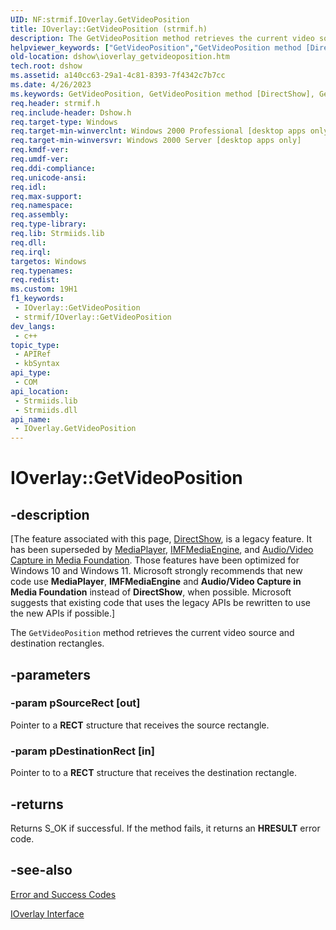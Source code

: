 ```yaml
---
UID: NF:strmif.IOverlay.GetVideoPosition
title: IOverlay::GetVideoPosition (strmif.h)
description: The GetVideoPosition method retrieves the current video source and destination rectangles.
helpviewer_keywords: ["GetVideoPosition","GetVideoPosition method [DirectShow]","GetVideoPosition method [DirectShow]","IOverlay interface","IOverlay interface [DirectShow]","GetVideoPosition method","IOverlay.GetVideoPosition","IOverlay::GetVideoPosition","IOverlayGetVideoPosition","dshow.ioverlay_getvideoposition","strmif/IOverlay::GetVideoPosition"]
old-location: dshow\ioverlay_getvideoposition.htm
tech.root: dshow
ms.assetid: a140cc63-29a1-4c81-8393-7f4342c7b7cc
ms.date: 4/26/2023
ms.keywords: GetVideoPosition, GetVideoPosition method [DirectShow], GetVideoPosition method [DirectShow],IOverlay interface, IOverlay interface [DirectShow],GetVideoPosition method, IOverlay.GetVideoPosition, IOverlay::GetVideoPosition, IOverlayGetVideoPosition, dshow.ioverlay_getvideoposition, strmif/IOverlay::GetVideoPosition
req.header: strmif.h
req.include-header: Dshow.h
req.target-type: Windows
req.target-min-winverclnt: Windows 2000 Professional [desktop apps only]
req.target-min-winversvr: Windows 2000 Server [desktop apps only]
req.kmdf-ver: 
req.umdf-ver: 
req.ddi-compliance: 
req.unicode-ansi: 
req.idl: 
req.max-support: 
req.namespace: 
req.assembly: 
req.type-library: 
req.lib: Strmiids.lib
req.dll: 
req.irql: 
targetos: Windows
req.typenames: 
req.redist: 
ms.custom: 19H1
f1_keywords:
 - IOverlay::GetVideoPosition
 - strmif/IOverlay::GetVideoPosition
dev_langs:
 - c++
topic_type:
 - APIRef
 - kbSyntax
api_type:
 - COM
api_location:
 - Strmiids.lib
 - Strmiids.dll
api_name:
 - IOverlay.GetVideoPosition
---
```


# IOverlay::GetVideoPosition


## -description

\[The feature associated with this page, [DirectShow](/windows/win32/directshow/directshow), is a legacy feature. It has been superseded by [MediaPlayer](/uwp/api/Windows.Media.Playback.MediaPlayer), [IMFMediaEngine](/windows/win32/api/mfmediaengine/nn-mfmediaengine-imfmediaengine), and [Audio/Video Capture in Media Foundation](windows/win32/medfound/audio-video-capture-in-media-foundation). Those features have been optimized for Windows 10 and Windows 11. Microsoft strongly recommends that new code use **MediaPlayer**, **IMFMediaEngine** and **Audio/Video Capture in Media Foundation** instead of **DirectShow**, when possible. Microsoft suggests that existing code that uses the legacy APIs be rewritten to use the new APIs if possible.\]

The <code>GetVideoPosition</code> method retrieves the current video source and destination rectangles.

## -parameters

### -param pSourceRect [out]

Pointer to a <b>RECT</b> structure that receives the source rectangle.

### -param pDestinationRect [in]

Pointer to to a <b>RECT</b> structure that receives the destination rectangle.

## -returns

Returns S_OK if successful. If the method fails, it returns an <b>HRESULT</b> error code.

## -see-also

<a href="/windows/desktop/DirectShow/error-and-success-codes">Error and Success Codes</a>



<a href="/windows/desktop/api/strmif/nn-strmif-ioverlay">IOverlay Interface</a>